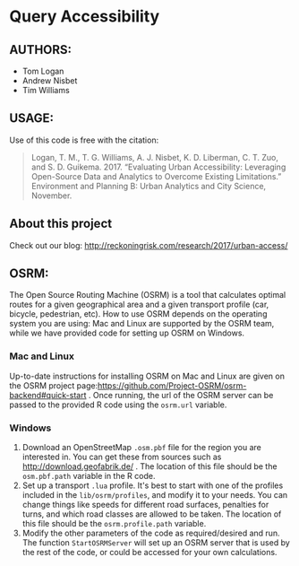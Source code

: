 # Query Accessibility

## AUTHORS:
- Tom Logan
- Andrew Nisbet
- Tim Williams

## USAGE:
Use of this code is free with the citation:
> Logan, T. M., T. G. Williams, A. J. Nisbet, K. D. Liberman, C. T. Zuo, and S. D. Guikema. 2017. “Evaluating Urban Accessibility: Leveraging Open-Source Data and Analytics to Overcome Existing Limitations.” Environment and Planning B: Urban Analytics and City Science, November. 

## About this project
Check out our blog:
http://reckoningrisk.com/research/2017/urban-access/

## OSRM: 
The Open Source Routing Machine (OSRM) is a tool that calculates optimal routes for a given geographical area and a given transport profile (car, bicycle, pedestrian, etc). How to use OSRM depends on the operating system you are using: Mac and Linux are supported by the OSRM team, while we have provided code for setting up OSRM on Windows.
### Mac and Linux
Up-to-date instructions for installing OSRM on Mac and Linux are given on the OSRM project page:https://github.com/Project-OSRM/osrm-backend#quick-start .  Once running, the url of the OSRM server can be passed to the provided R code using the `osrm.url` variable.
### Windows
1. Download an OpenStreetMap `.osm.pbf` file for the region you are interested in.  You can get these from sources such as http://download.geofabrik.de/ . The location of this file should be the `osm.pbf.path` variable in the R code.
2. Set up a transport `.lua` profile. It's best to start with one of the profiles included in the `lib/osrm/profiles`, and modify it to your needs. You can change things like speeds for different road surfaces, penalties for turns, and which road classes are allowed to be taken. The location of this file should be the `osrm.profile.path` variable.
3. Modify the other parameters of the code as required/desired and run. The function `StartOSRMServer` will set up an OSRM server that is used by the rest of the code, or could be accessed for your own calculations.
